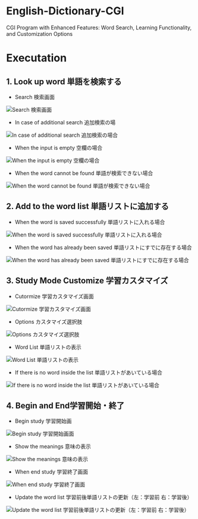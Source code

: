 # English-Dictionary-CGI
CGI Program with Enhanced Features: Word Search, Learning Functionality, and Customization Options



# Executation
## 1. Look up word 単語を検索する
- Search 検索画面

![Search 検索画面](IMG/1.1.png)

- In case of additional search 追加検索の場

![In case of additional search 追加検索の場合](IMG/1.2.png)

- When the input is empty 空欄の場合

![When the input is empty 空欄の場合](IMG/1.3.png)

- When the word cannot be found 単語が検索できない場合

![When the word cannot be found 単語が検索できない場合](IMG/1.4.png)

## 2. Add to the word list 単語リストに追加する
- When the word is saved successfully 単語リストに入れる場合

![When the word is saved successfully 単語リストに入れる場合](IMG/2.1.png)

- When the word has already been saved  単語リストにすでに存在する場合

![When the word has already been saved  単語リストにすでに存在する場合](IMG/2.2.png)

## 3. Study Mode Customize 学習カスタマイズ
- Cutormize 学習カスタマイズ画面
 
![Cutormize 学習カスタマイズ画面](IMG/3.1.png)

- Options  カスタマイズ選択肢

![Options  カスタマイズ選択肢](IMG/3.2.png)

- Word List  単語リストの表示

![Word List  単語リストの表示](IMG/3.3.png)

- If there is no word inside the list 単語リストがあいている場合

![If there is no word inside the list 単語リストがあいている場合](IMG/3.4.png)

## 4. Begin and End学習開始・終了
- Begin study 学習開始画

![Begin study 学習開始画面](IMG/4.1.png)

- Show the meanings 意味の表示

![Show the meanings 意味の表示](IMG/4.2.png)

- When end study 学習終了画面

![When end study 学習終了画面](IMG/4.3.png)

- Update the word list 学習前後単語リストの更新（左：学習前 右：学習後）

![Update the word list 学習前後単語リストの更新（左：学習前 右：学習後）](IMG/4.4.png)
